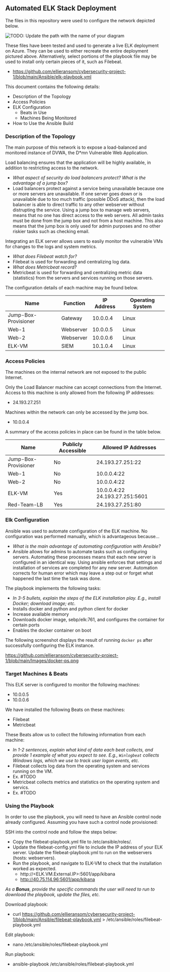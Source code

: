 ## Automated ELK Stack Deployment

The files in this repository were used to configure the network depicted below.

![TODO: Update the path with the name of your diagram](Images/diagram_filename.png)

These files have been tested and used to generate a live ELK deployment on Azure. They can be used to either recreate the entire deployment pictured above. Alternatively, select portions of the playbook file may be used to install only certain pieces of it, such as Filebeat.

  - https://github.com/ellieransom/cybersecurity-project-1/blob/main/Ansible/elk-playbook.yml

This document contains the following details:
- Description of the Topology
- Access Policies
- ELK Configuration
  - Beats in Use
  - Machines Being Monitored
- How to Use the Ansible Build


### Description of the Topology

The main purpose of this network is to expose a load-balanced and monitored instance of DVWA, the D*mn Vulnerable Web Application.

Load balancing ensures that the application will be highly available, in addition to restricting access to the network.
- _What aspect of security do load balancers protect? What is the advantage of a jump box?_
- Load balancers protect against a service being unavailable because one or more servers are unavailable. If one server goes down or is unavailable due to too much traffic (possible DDoS attack), then the load balancer is able to direct traffic to any other webserver without distrupting the service. Using a jump box to manage web servers, means that no one has direct access to the web servers. All admin tasks must be done from the jump box and not from a host machine. This also means that the jump box is only used for admin purposes and no other riskier tasks such as checking email. 

Integrating an ELK server allows users to easily monitor the vulnerable VMs for changes to the logs and system metrics.
- _What does Filebeat watch for?_
- Filebeat is used for forwarding and centralizing log data.
- _What does Metricbeat record?_
- Metricbeat is used for forwarding and centralizing metric data (statistics) from the servers and services running on those servers.

The configuration details of each machine may be found below.

| Name                 | Function   | IP Address | Operating System |
|----------------------|------------|------------|------------------|
| Jump-Box-Provisioner | Gateway    | 10.0.0.4   | Linux            |
| Web-1                | Webserver  | 10.0.0.5   | Linux            |
| Web-2                | Webserver  | 10.0.0.6   | Linux            |
| ELK-VM               | SIEM       | 10.1.0.4   | Linux            |

### Access Policies

The machines on the internal network are not exposed to the public Internet. 

Only the Load Balancer machine can accept connections from the Internet. Access to this machine is only allowed from the following IP addresses:
- 24.193.27.251

Machines within the network can only be accessed by the jump box.
- 10.0.0.4

A summary of the access policies in place can be found in the table below.

| Name                 | Publicly Accessible | Allowed IP Addresses             |
|----------------------|---------------------|----------------------------------|
| Jump-Box-Provisioner | No                  | 24.193.27.251:22                 |
| Web-1                | No                  | 10.0.0.4:22                      |
| Web-2                | No                  | 10.0.0.4:22                      |
| ELK-VM               | Yes                 | 10.0.0.4:22  24.193.27.251:5601  |
| Red-Team-LB          | Yes                 | 24.193.27.251:80                 |

### Elk Configuration

Ansible was used to automate configuration of the ELK machine. No configuration was performed manually, which is advantageous because...
- _What is the main advantage of automating configuration with Ansible?_
- Ansible allows for admins to automate tasks such as configuring servers. Automating these processes means that each new server is configured in an identical way. Using ansible enforces that settings and installation of services are completed for any new server. Automation corrects for human error which may leave a step out or forget what happened the last time the task was done.

The playbook implements the following tasks:
- _In 3-5 bullets, explain the steps of the ELK installation play. E.g., install Docker; download image; etc._
- Installs docker and python and python client for docker
- Increase available memory
- Downloads docker image, sebp/elk:761, and configures the container for certain ports
- Enables the docker container on boot

The following screenshot displays the result of running `docker ps` after successfully configuring the ELK instance.

https://github.com/ellieransom/cybersecurity-project-1/blob/main/Images/docker-ps.png

### Target Machines & Beats
This ELK server is configured to monitor the following machines:
- 10.0.0.5
- 10.0.0.6

We have installed the following Beats on these machines:
- Filebeat
- Metricbeat

These Beats allow us to collect the following information from each machine:
- _In 1-2 sentences, explain what kind of data each beat collects, and provide 1 example of what you expect to see. E.g., `Winlogbeat` collects Windows logs, which we use to track user logon events, etc._
- Filebeat collects log data from the operating system and services running on the VM.
- Ex. #TODO
- Metricbeat collects metrics and statistics on the operating system and servics.
- Ex. #TODO

### Using the Playbook
In order to use the playbook, you will need to have an Ansible control node already configured. Assuming you have such a control node provisioned: 

SSH into the control node and follow the steps below:
- Copy the filebeat-playbook.yml file to /etc/ansible/roles/.
- Update the filebeat-config.yml file to include the IP address of your ELK server. Update the filebeat-playbook.yml to run on the webservers (hosts: webservers).
- Run the playbook, and navigate to ELK-VM to check that the installation worked as expected.
  - http://<ELK.VM.External.IP>:5601/app/kibana
  - http://40.75.114.96:5601/app/kibana


_As a **Bonus**, provide the specific commands the user will need to run to download the playbook, update the files, etc._

Download playbook:
- curl https://github.com/ellieransom/cybersecurity-project-1/blob/main/Ansible/filebeat-playbook.yml > /etc/ansible/roles/filebeat-playbook.yml

Edit playbook:
- nano /etc/ansible/roles/filebeat-playbook.yml

Run playbook:
- ansible-playbook /etc/ansible/roles/filebeat-playbook.yml